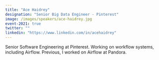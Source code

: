 ```yaml
---
title: "Ace Haidrey"
designation: "Senior Big Data Engineer - Pinterest"
image: /images/speakers/ace-haidrey.jpg
event-2021: true
twitter: ""
linkedin: "https://www.linkedin.com/in/acehaidrey"
---
```


Senior Software Engineering at Pinterest. Working on workflow systems, including Airflow. Previous, I worked on Airflow at Pandora.